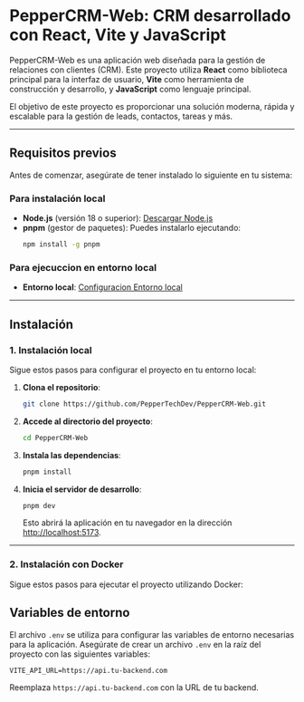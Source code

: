 # PepperCRM-Web: CRM desarrollado con React, Vite y JavaScript

PepperCRM-Web es una aplicación web diseñada para la gestión de relaciones con clientes (CRM). Este proyecto utiliza **React** como biblioteca principal para la interfaz de usuario, **Vite** como herramienta de construcción y desarrollo, y **JavaScript** como lenguaje principal. 

El objetivo de este proyecto es proporcionar una solución moderna, rápida y escalable para la gestión de leads, contactos, tareas y más.

---

## **Requisitos previos**
Antes de comenzar, asegúrate de tener instalado lo siguiente en tu sistema:

### **Para instalación local**
- **Node.js** (versión 18 o superior): [Descargar Node.js](https://nodejs.org/)
- **pnpm** (gestor de paquetes): Puedes instalarlo ejecutando:
  ```bash
  npm install -g pnpm
  ```

### **Para ejecuccion en entorno local**
- **Entorno local**: [Configuracion Entorno local](https://github.com/PepperTechDev/.github)

---

## **Instalación**

### **1. Instalación local**
Sigue estos pasos para configurar el proyecto en tu entorno local:

1. **Clona el repositorio**:
   ```bash
   git clone https://github.com/PepperTechDev/PepperCRM-Web.git
   ```

2. **Accede al directorio del proyecto**:
   ```bash
   cd PepperCRM-Web
   ```

3. **Instala las dependencias**:
   ```bash
   pnpm install
   ```

4. **Inicia el servidor de desarrollo**:
   ```bash
   pnpm dev
   ```
   Esto abrirá la aplicación en tu navegador en la dirección [http://localhost:5173](http://localhost:5173).

---

### **2. Instalación con Docker**
Sigue estos pasos para ejecutar el proyecto utilizando Docker:


## **Variables de entorno**
El archivo `.env` se utiliza para configurar las variables de entorno necesarias para la aplicación. Asegúrate de crear un archivo `.env` en la raíz del proyecto con las siguientes variables:

```env
VITE_API_URL=https://api.tu-backend.com
```

Reemplaza `https://api.tu-backend.com` con la URL de tu backend.
